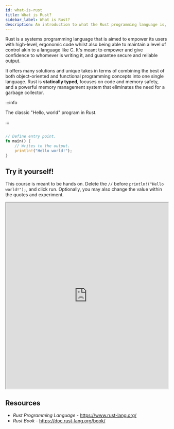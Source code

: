 ```yaml
---
id: what-is-rust
title: What is Rust?
sidebar_label: What is Rust?
description: An introduction to what the Rust programming language is, and how it compares to other languages.
---
```


Rust is a systems programming language that is aimed to empower its users with high-level, ergonomic code whilst also being able to maintain a level of control akin to a language like C.  It's meant to empower and give confidence to whomever is writing it, and guarantee secure and reliable output.

It offers many solutions and unique takes in terms of combining the best of both object-oriented and functional programming concepts into one single language.  Rust is **statically typed**, focuses on code and memory safety, and a powerful memory management system that eliminates the need for a garbage collector.

:::info

The classic "Hello, world" program in Rust.

:::

```rust

// Define entry point.
fn main() {
    // Writes to the output.
    println!("Hello world!");
}
```

## Try it yourself!

This course is meant to be hands on.  Delete the `//` before `println!("Hello world!");`, and click run.  Optionally, you may also change the value within the quotes and experiment. 

<iframe width="100%" height="580" src="https://play.rust-lang.org/?version=stable&mode=debug&edition=2021&code=%2F%2F+Define+entry+point.%0Afn+main%28%29+%7B%0A++++%2F%2F+Writes+to+the+output.+Delete+the+%27%2F%2F%27+before+println+and+see+what+happens%21%0A+++%2F%2F+println%21%28%22Hello+world%21%22%29%3B%0A%7D"></iframe>

## Resources

- *Rust Programming Language* - https://www.rust-lang.org/
- *Rust Book* - https://doc.rust-lang.org/book/

